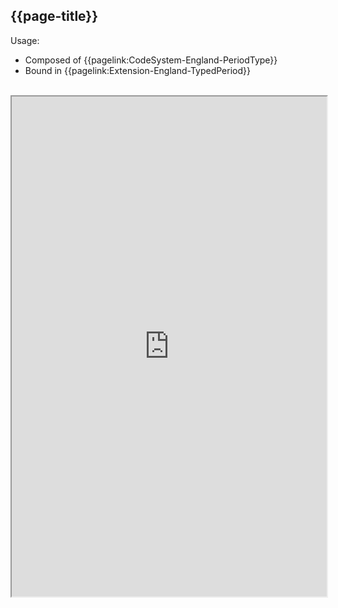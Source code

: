 ## {{page-title}}

Usage:
- Composed of {{pagelink:CodeSystem-England-PeriodType}}
- Bound in {{pagelink:Extension-England-TypedPeriod}}

<br>

<iframe src="https://simplifier.net/guide/nhs-england-implementation-guide-stu1/Home/Terminology/All-ValueSets/ValueSet-England-PeriodType?version=1.1.0"  height="800px" width="100%"></iframe>